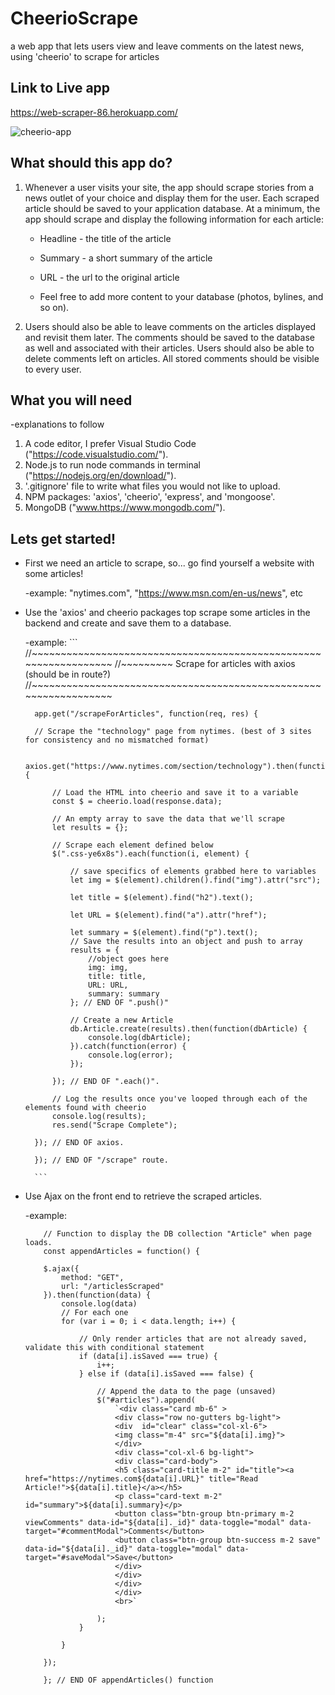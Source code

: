 # CheerioScrape
a web app that lets users view and leave comments on the latest news, using 'cheerio' to scrape for articles

##  Link to Live app

https://web-scraper-86.herokuapp.com/

![cheerio-app](cheerio.gif)

## What should this app do?
1. Whenever a user visits your site, the app should scrape stories from a news outlet of your choice and display them for the user. Each scraped article should be saved to your application database. At a minimum, the app should scrape and display the following information for each article:

     * Headline - the title of the article

     * Summary - a short summary of the article

     * URL - the url to the original article

     * Feel free to add more content to your database (photos, bylines, and so on).

  2. Users should also be able to leave comments on the articles displayed and revisit them later. The comments should be saved to the database as well and associated with their articles. Users should also be able to delete comments left on articles. All stored comments should be visible to every user.

## What you will need 

-explanations to follow

1. A code editor, I prefer Visual Studio Code ("https://code.visualstudio.com/").
2. Node.js to run node commands in terminal ("https://nodejs.org/en/download/").
3. '.gitignore' file to write what files you would not like to upload. 
4. NPM packages: 'axios', 'cheerio', 'express', and 'mongoose'.
5. MongoDB ("www.https://www.mongodb.com/").

## Lets get started!

- First we need an article to scrape, so... go find yourself a website with some articles!

    -example: "nytimes.com", "https://www.msn.com/en-us/news", etc

- Use the 'axios' and cheerio packages top scrape some articles in the backend and create and save them to a database.

    -example:
        ```
        //~~~~~~~~~~~~~~~~~~~~~~~~~~~~~~~~~~~~~~~~~~~~~~~~~~~~~~~~~~~~~~~~~
        //~~~~~~~~~ Scrape for articles with axios (should be in route?)
        //~~~~~~~~~~~~~~~~~~~~~~~~~~~~~~~~~~~~~~~~~~~~~~~~~~~~~~~~~~~~~~~~~

        app.get("/scrapeForArticles", function(req, res) {

        // Scrape the "technology" page from nytimes. (best of 3 sites for consistency and no mismatched format)

        axios.get("https://www.nytimes.com/section/technology").then(function(response) {

            // Load the HTML into cheerio and save it to a variable
            const $ = cheerio.load(response.data);

            // An empty array to save the data that we'll scrape
            let results = {};

            // Scrape each element defined below 
            $(".css-ye6x8s").each(function(i, element) {

                // save specifics of elements grabbed here to variables
                let img = $(element).children().find("img").attr("src");
        
                let title = $(element).find("h2").text();

                let URL = $(element).find("a").attr("href");

                let summary = $(element).find("p").text();
                // Save the results into an object and push to array
                results = {
                    //object goes here
                    img: img,
                    title: title,
                    URL: URL,
                    summary: summary
                }; // END OF ".push()"

                // Create a new Article
                db.Article.create(results).then(function(dbArticle) {
                    console.log(dbArticle);
                }).catch(function(error) {
                    console.log(error);
                });

            }); // END OF ".each()".

            // Log the results once you've looped through each of the elements found with cheerio
            console.log(results);
            res.send("Scrape Complete");

        }); // END OF axios.

        }); // END OF "/scrape" route.

        ```

- Use Ajax on the front end to retrieve the scraped articles.

    -example:
    ```
        // Function to display the DB collection "Article" when page loads.
        const appendArticles = function() {

        $.ajax({
            method: "GET",
            url: "/articlesScraped"
        }).then(function(data) {
            console.log(data)
            // For each one
            for (var i = 0; i < data.length; i++) {
                    
                // Only render articles that are not already saved, validate this with conditional statement
                if (data[i].isSaved === true) {
                    i++;
                } else if (data[i].isSaved === false) {

                    // Append the data to the page (unsaved)  
                    $("#articles").append(
                        `<div class="card mb-6" >
                        <div class="row no-gutters bg-light">
                        <div  id="clear" class="col-xl-6">
                        <img class="m-4" src="${data[i].img}">
                        </div>
                        <div class="col-xl-6 bg-light">
                        <div class="card-body">
                        <h5 class="card-title m-2" id="title"><a href="https://nytimes.com${data[i].URL}" title="Read Article!">${data[i].title}</a></h5>
                        <p class="card-text m-2" id="summary">${data[i].summary}</p>
                        <button class="btn-group btn-primary m-2 viewComments" data-id="${data[i]._id}" data-toggle="modal" data-target="#commentModal">Comments</button>
                        <button class="btn-group btn-success m-2 save" data-id="${data[i]._id}" data-toggle="modal" data-target="#saveModal">Save</button>
                        </div>
                        </div>
                        </div>
                        </div>
                        <br>`

                    );
                }  

            }

        });

        }; // END OF appendArticles() function

    ```





